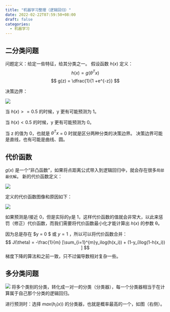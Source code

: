 ```yaml
---
title: "机器学习整理（逻辑回归）"
date: 2022-02-22T07:59:50+08:00
draft: false
categories:
  - 机器学习
---
```


## 二分类问题
问题定义：给定一些特征，给其分类之一。
假设函数 $h(x)$ 定义：
$$
h(x) = g(\theta^Tx)
$$
$$
g(z) = \dfrac{1}{1 +e^{-z}}
$$

决策边界：

![](https://blog-1256435232.cos.ap-shanghai.myqcloud.com/cnblog/20220312134324.png)

当 $h(x) >= 0.5$ 的时候，y 更有可能预测为 1。

当 $h(x) < 0.5$ 的时候，y 更有可能预测为 0。

当 z 的值为 0，也就是 $\theta^Tx$ = 0 时就是区分两种分类的决策边界。
决策边界可能是直线，也有可能是曲线、圆。

## 代价函数
$g(x)$ 是一个“非凸函数”，如果将点距离公式带入到逻辑回归中，就会存在很多`局部最优解`。
新的代价函数定义：

![](https://blog-1256435232.cos.ap-shanghai.myqcloud.com/cnblog/20220312134952.png)

定义的代价函数图像和原因如下：

![](https://blog-1256435232.cos.ap-shanghai.myqcloud.com/cnblog/image-20220220231834.png)

如果预测是/接近 0，但是实际的y是 1，这样代价函数的值就会非常大，以此来惩罚（修正）代价函数，而我们需要将代价函数最小化才能计算出 $h(x)$ 的参数 θ。

因为总是存在 $y = 0 $ 或 $y = 1$ ，所以可以将代价函数合并：
$$
J(\theta) =
-\frac{1}{m}
[\sum_{i=1}^{m}y_ilog(h(x_i)) + (1-y_i)log(1-h(x_i)) ]
$$
梯度下降的算法和之前一致，只不过偏导数相对复杂一些。

## 多分类问题
![](https://blog-1256435232.cos.ap-shanghai.myqcloud.com/cnblog/Pasted-image-20211017231723的副本.png)
将多个类别的分类，转化成一对一的分类（分类器），每一个分类器相当于在计算属于自己那个分类的逻辑回归。

进行预测时：选择 $max(h_i(x))$ 的分类器，也就是概率最高的一个，如图（右侧）。
